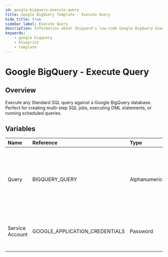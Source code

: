 ```yaml
---
id: google-bigquery-execute-query
title: Google BigQuery Template - Execute Query
hide_title: true
sidebar_label: Execute Query
description: Information about Shipyard's low-code Google BigQuery Execute Query blueprint. Execute any Standard SQL query against a Google BigQuery database. Perfect for creating multi-step SQL jobs, executing DML statements, or running scheduled queries.
keywords:
    - google bigquery
    - blueprint
    - template
---
```


# Google BigQuery - Execute Query

## Overview

Execute any Standard SQL query against a Google BigQuery database. Perfect for creating multi-step SQL jobs, executing DML statements, or running scheduled queries.



## Variables

| Name | Reference | Type | Required | Default | Options | Description |
|:---|:---|:---|:---|:---|:---|:---|
| Query | BIGQUERY_QUERY | Alphanumeric | :white_check_mark: | - | - | Standard SQL query to be executed against BigQuery. Does not support Legacy SQL. |
| Service Account | GOOGLE_APPLICATION_CREDENTIALS | Password | :white_check_mark: | - | - | JSON from a Google Cloud Service account key. |


